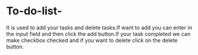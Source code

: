 # To-do-list-
It is used to add your tasks and delete tasks.If want to add you can enter in the input field and then click the add button.If your task completed we can make checkbox checked and if you want to delete click on the delete button.
